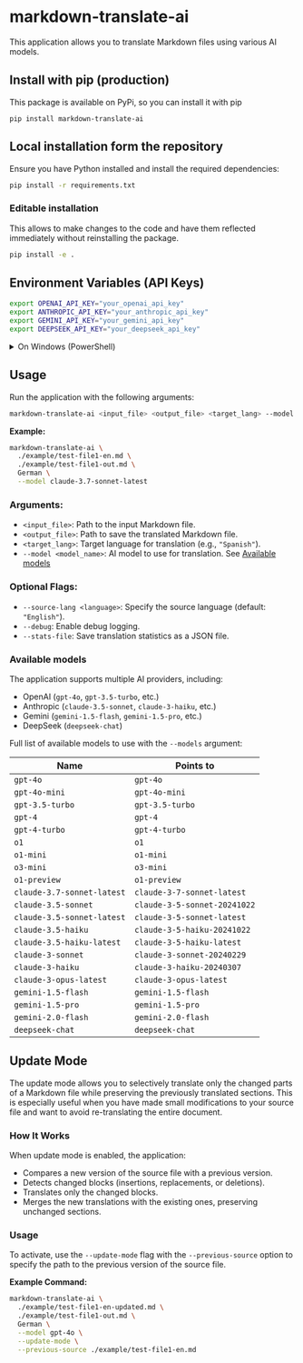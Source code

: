 # markdown-translate-ai

This application allows you to translate Markdown files using various AI models.

## Install with pip (production)

This package is available on PyPi, so you can install it with pip

`pip install markdown-translate-ai`

## Local installation form the repository

Ensure you have Python installed and install the required dependencies:

```bash
pip install -r requirements.txt
```

### Editable installation

This allows to make changes to the code and have them reflected immediately without reinstalling the package.

```bash
pip install -e .
```


## Environment Variables (API Keys)

```bash
export OPENAI_API_KEY="your_openai_api_key"
export ANTHROPIC_API_KEY="your_anthropic_api_key"
export GEMINI_API_KEY="your_gemini_api_key"
export DEEPSEEK_API_KEY="your_deepseek_api_key"
```

<details><summary>On Windows (PowerShell)</summary>

```powershell
$env:OPENAI_API_KEY="your_openai_api_key"
$env:ANTHROPIC_API_KEY="your_anthropic_api_key"
$env:GEMINI_API_KEY="your_gemini_api_key"
$env:DEEPSEEK_API_KEY="your_deepseek_api_key"
```
</details>

## Usage

Run the application with the following arguments:

```bash
markdown-translate-ai <input_file> <output_file> <target_lang> --model <model_name> [options]
```

**Example:**
```bash
markdown-translate-ai \
  ./example/test-file1-en.md \
  ./example/test-file1-out.md \
  German \
  --model claude-3.7-sonnet-latest
```

### Arguments:
- `<input_file>`: Path to the input Markdown file.
- `<output_file>`: Path to save the translated Markdown file.
- `<target_lang>`: Target language for translation (e.g., `"Spanish"`).
- `--model <model_name>`: AI model to use for translation. See [Available models](#Available-models)

### Optional Flags:
- `--source-lang <language>`: Specify the source language (default: `"English"`).
- `--debug`: Enable debug logging.
- `--stats-file`: Save translation statistics as a JSON file.

### Available models

The application supports multiple AI providers, including:

- OpenAI (`gpt-4o`, `gpt-3.5-turbo`, etc.)
- Anthropic (`claude-3.5-sonnet`, `claude-3-haiku`, etc.)
- Gemini (`gemini-1.5-flash`, `gemini-1.5-pro`, etc.)
- DeepSeek (`deepseek-chat`)

Full list of available models to use with the `--models` argument:

| Name                       | Points to                    |
| -------------------------- | ---------------------------- |
| `gpt-4o`                   | `gpt-4o`                     |
| `gpt-4o-mini`              | `gpt-4o-mini`                |
| `gpt-3.5-turbo`            | `gpt-3.5-turbo`              |
| `gpt-4`                    | `gpt-4`                      |
| `gpt-4-turbo`              | `gpt-4-turbo`                |
| `o1`                       | `o1`                         |
| `o1-mini`                  | `o1-mini`                    |
| `o3-mini`                  | `o3-mini`                    |
| `o1-preview`               | `o1-preview`                 |
| `claude-3.7-sonnet-latest` | `claude-3-7-sonnet-latest`   |
| `claude-3.5-sonnet`        | `claude-3-5-sonnet-20241022` |
| `claude-3.5-sonnet-latest` | `claude-3-5-sonnet-latest`   |
| `claude-3.5-haiku`         | `claude-3-5-haiku-20241022`  |
| `claude-3.5-haiku-latest`  | `claude-3-5-haiku-latest`    |
| `claude-3-sonnet`          | `claude-3-sonnet-20240229`   |
| `claude-3-haiku`           | `claude-3-haiku-20240307`    |
| `claude-3-opus-latest`     | `claude-3-opus-latest`       |
| `gemini-1.5-flash`         | `gemini-1.5-flash`           |
| `gemini-1.5-pro`           | `gemini-1.5-pro`             |
| `gemini-2.0-flash`         | `gemini-2.0-flash`           |
| `deepseek-chat`            | `deepseek-chat`              |

## Update Mode

The update mode allows you to selectively translate only the changed parts of a Markdown file while preserving the previously translated sections. This is especially useful when you have made small modifications to your source file and want to avoid re-translating the entire document.

### How It Works

When update mode is enabled, the application:
- Compares a new version of the source file with a previous version.
- Detects changed blocks (insertions, replacements, or deletions).
- Translates only the changed blocks.
- Merges the new translations with the existing ones, preserving unchanged sections.

### Usage

To activate, use the `--update-mode` flag with the `--previous-source` option to specify the path to the previous version of the source file.

**Example Command:**

```bash
markdown-translate-ai \
  ./example/test-file1-en-updated.md \
  ./example/test-file1-out.md \
  German \
  --model gpt-4o \
  --update-mode \
  --previous-source ./example/test-file1-en.md
```